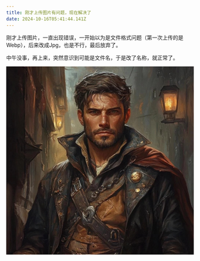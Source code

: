 ```yaml
---
title: 刚才上传图片有问题，现在解决了
date: 2024-10-16T05:41:44.141Z
---
```


刚才上传图片，一直出现错误，一开始以为是文件格式问题（第一次上传的是Webp），后来改成Jpg，也是不行，最后放弃了。

中午没事，再上来，突然意识到可能是文件名，于是改了名称，就正常了。

![123.jpg](https://github.com/ofbillow/tinymind-blog/blob/main/assets/images/2024-10-16/1729057119041.jpg?raw=true)